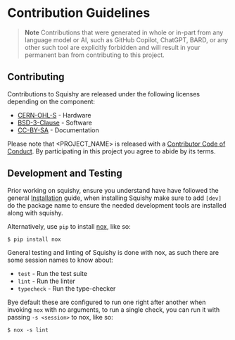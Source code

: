 # Contribution Guidelines

> **Note** Contributions that were generated in whole or in-part from any
> language model or AI, such as GitHub Copilot, ChatGPT, BARD, or any other such tool
> are explicitly forbidden and will result in your permanent ban from contributing
> to this project.

## Contributing

Contributions to Squishy are released under the following licenses depending on the component:

 * [CERN-OHL-S](./LICENSE.hardware) - Hardware
 * [BSD-3-Clause](./LICENSE.software) - Software
 * [CC-BY-SA](./LICENSE.docs) - Documentation


Please note that <PROJECT_NAME> is released with a [Contributor Code of Conduct](./CODE_OF_CONDUCT.md). By participating in this project you agree to abide by its terms.

## Development and Testing

Prior working on squishy, ensure you understand have have followed the general [Installation](https://docs.scsi.moe/install.html) guide, when installing Squishy make sure to add `[dev]` do the package name to ensure the needed development tools are installed along with squishy.

Alternatively, use `pip` to install [nox](https://nox.thea.codes/), like so:

```
$ pip install nox
```

General testing and linting of Squishy is done with nox, as such there are some session names to know about:

 * `test` - Run the test suite
 * `lint` - Run the linter
 * `typecheck` - Run the type-checker

Bye default these are configured to run one right after another when invoking `nox` with no arguments, to run a single check, you can run it with passing `-s <session>` to nox, like so:

```
$ nox -s lint
```
